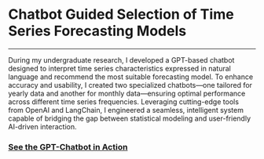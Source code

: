 # **Chatbot Guided Selection of Time Series Forecasting Models**
---

During my undergraduate research, I developed a GPT-based chatbot designed to interpret time series characteristics expressed in natural language and recommend the most suitable forecasting model. To enhance accuracy and usability, I created two specialized chatbots—one tailored for yearly data and another for monthly data—ensuring optimal performance across different time series frequencies. Leveraging cutting-edge tools from OpenAI and LangChain, I engineered a seamless, intelligent system capable of bridging the gap between statistical modeling and user-friendly AI-driven interaction.

### [See the GPT-Chatbot in Action](https://www.linkedin.com/posts/ishara99_ai-llm-openai-activity-7258226901201149952-iAv-?utm_source=share&utm_medium=member_desktop)
